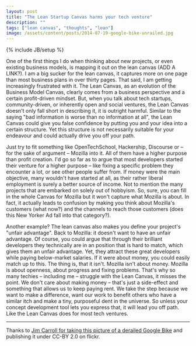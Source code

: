```yaml
---
layout: post
title: "The Lean Startup Canvas harms your tech venture"
description: ""
tags: ["lean canvas", "thoughts", "lean"]
image: /assets/content/posts/2014-07-19-google-bike-unrailed.jpg
---
```

{% include JB/setup %}

One of the first things I do when thinking about new projects, or even existing business models, is mapping it out on the lean canvas (ADD A LINK?). I am a big sucker for the lean canvas, it captures more on one page than most business plans in over thirty pages. That said, I am getting increasingly frustrated with it. The Lean Canvas, as an evolution of the Business Model Canvas, clearly comes from a business perspective and a certain profit-driven mindset. But, when you talk about tech startups, community-driven, or inherently open and social ventures, the Lean Canvas doesn't only fall short in describing it, it is outright harmful. Similar to the saying "bad information is worse than no information at all", the Lean Canvas could give you false confidence by putting you and your idea into a certain structure. Yet this structure is not necessarily suitable for your endeavour and could actually drive you off your path.

Just try to fit something like OpenTechSchool, Hackership, Discourse or – for the sake of argument – Mozilla into it. All of them have a higher purpose than profit creation. I'd go so far as to argue that most developers started their venture for a higher purpose – like fixing a specific problem they encounter a lot, or see other people suffer from. If money were the main objective, many wouldn't have started at all, as their rather liberal employment is surely a better source of income. Not to mention the many projects that are embarked on solely out of hobbyism. So, sure, you can fill in the whole Canvas for Mozilla but it won't capture what Mozilla is about. In fact, it actually leads to confusion by making you think about Mozilla's customers (what now?) and the channels to reach those customers (does this New Yorker Ad fall into that category?).

Another example?  The lean canvas also makes you define your project's "unfair advantage". Back to Mozilla: it doesn't want to have an unfair advantage. Of course, you could argue that through their brilliant developers they technically are in an position that is hard to match, which gives them an unfair advantage. Yet, they attract these great developers while paying below-market salaries. If it were about money, you could easily match up to this. The thing is, that it isn't. Mozilla isn't about money. Mozilla is about openness, about progress and fixing problems. That's why so many techies – including me – struggle with the Lean Canvas, it misses the point. We don't care about making money – that's just a side-effect and something that allows us to keep paying rent. We take the step because we want to make a difference, want our work to benefit others who have a similar itch and make a tiny, purposeful dent in the universe. So unless your concept development tool lets you express that, it will lead you off path. Like the Lean Canvas does for most tech ventures.

----

Thanks to [Jim Carroll for taking this picture of a derailed Google Bike](https://www.flickr.com/photos/46131588@N02/6779140395/) and publishing it under CC-BY 2.0 on flickr.
